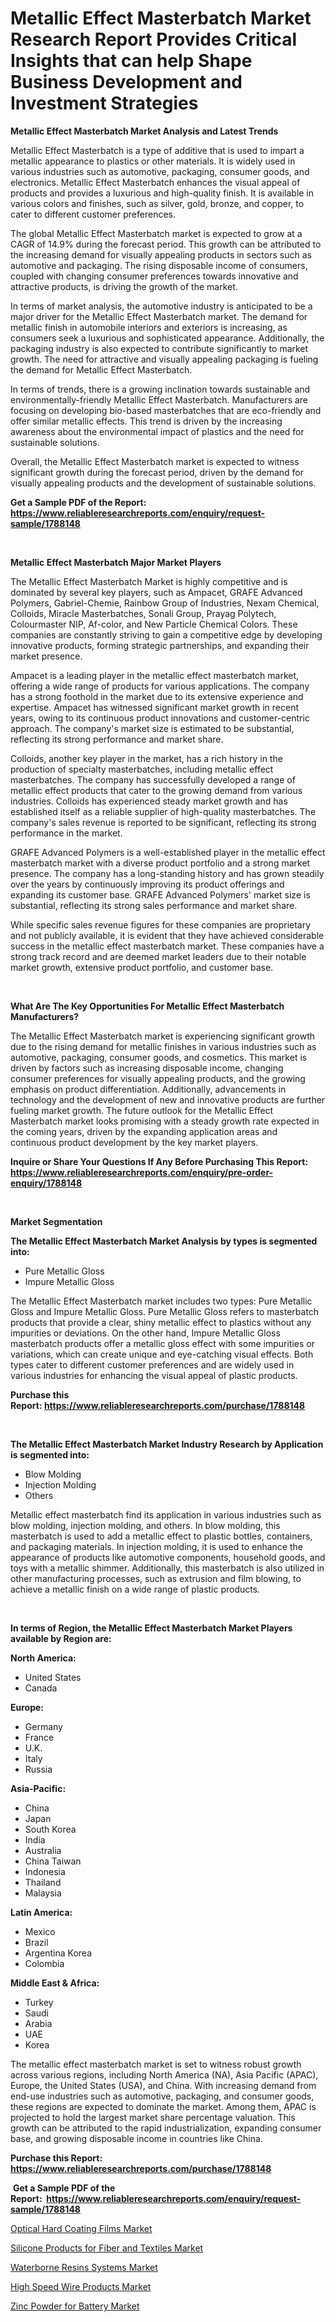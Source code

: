 <p><h1>Metallic Effect Masterbatch Market Research Report Provides Critical Insights that can help Shape Business Development and Investment Strategies</h1></p><p><strong>Metallic Effect Masterbatch Market Analysis and Latest Trends</strong></p>
<p><p>Metallic Effect Masterbatch is a type of additive that is used to impart a metallic appearance to plastics or other materials. It is widely used in various industries such as automotive, packaging, consumer goods, and electronics. Metallic Effect Masterbatch enhances the visual appeal of products and provides a luxurious and high-quality finish. It is available in various colors and finishes, such as silver, gold, bronze, and copper, to cater to different customer preferences.</p><p>The global Metallic Effect Masterbatch market is expected to grow at a CAGR of 14.9% during the forecast period. This growth can be attributed to the increasing demand for visually appealing products in sectors such as automotive and packaging. The rising disposable income of consumers, coupled with changing consumer preferences towards innovative and attractive products, is driving the growth of the market.</p><p>In terms of market analysis, the automotive industry is anticipated to be a major driver for the Metallic Effect Masterbatch market. The demand for metallic finish in automobile interiors and exteriors is increasing, as consumers seek a luxurious and sophisticated appearance. Additionally, the packaging industry is also expected to contribute significantly to market growth. The need for attractive and visually appealing packaging is fueling the demand for Metallic Effect Masterbatch.</p><p>In terms of trends, there is a growing inclination towards sustainable and environmentally-friendly Metallic Effect Masterbatch. Manufacturers are focusing on developing bio-based masterbatches that are eco-friendly and offer similar metallic effects. This trend is driven by the increasing awareness about the environmental impact of plastics and the need for sustainable solutions.</p><p>Overall, the Metallic Effect Masterbatch market is expected to witness significant growth during the forecast period, driven by the demand for visually appealing products and the development of sustainable solutions.</p></p>
<p><strong>Get a Sample PDF of the Report:&nbsp; <a href="https://www.reliableresearchreports.com/enquiry/request-sample/1788148">https://www.reliableresearchreports.com/enquiry/request-sample/1788148</a></strong></p>
<p>&nbsp;</p>
<p><strong>Metallic Effect Masterbatch Major Market Players</strong></p>
<p><p>The Metallic Effect Masterbatch Market is highly competitive and is dominated by several key players, such as Ampacet, GRAFE Advanced Polymers, Gabriel-Chemie, Rainbow Group of Industries, Nexam Chemical, Colloids, Miracle Masterbatches, Sonali Group, Prayag Polytech, Colourmaster NIP, Af-color, and New Particle Chemical Colors. These companies are constantly striving to gain a competitive edge by developing innovative products, forming strategic partnerships, and expanding their market presence.</p><p>Ampacet is a leading player in the metallic effect masterbatch market, offering a wide range of products for various applications. The company has a strong foothold in the market due to its extensive experience and expertise. Ampacet has witnessed significant market growth in recent years, owing to its continuous product innovations and customer-centric approach. The company's market size is estimated to be substantial, reflecting its strong performance and market share.</p><p>Colloids, another key player in the market, has a rich history in the production of specialty masterbatches, including metallic effect masterbatches. The company has successfully developed a range of metallic effect products that cater to the growing demand from various industries. Colloids has experienced steady market growth and has established itself as a reliable supplier of high-quality masterbatches. The company's sales revenue is reported to be significant, reflecting its strong performance in the market.</p><p>GRAFE Advanced Polymers is a well-established player in the metallic effect masterbatch market with a diverse product portfolio and a strong market presence. The company has a long-standing history and has grown steadily over the years by continuously improving its product offerings and expanding its customer base. GRAFE Advanced Polymers' market size is substantial, reflecting its strong sales performance and market share.</p><p>While specific sales revenue figures for these companies are proprietary and not publicly available, it is evident that they have achieved considerable success in the metallic effect masterbatch market. These companies have a strong track record and are deemed market leaders due to their notable market growth, extensive product portfolio, and customer base.</p></p>
<p>&nbsp;</p>
<p><strong>What Are The Key Opportunities For Metallic Effect Masterbatch Manufacturers?</strong></p>
<p><p>The Metallic Effect Masterbatch market is experiencing significant growth due to the rising demand for metallic finishes in various industries such as automotive, packaging, consumer goods, and cosmetics. This market is driven by factors such as increasing disposable income, changing consumer preferences for visually appealing products, and the growing emphasis on product differentiation. Additionally, advancements in technology and the development of new and innovative products are further fueling market growth. The future outlook for the Metallic Effect Masterbatch market looks promising with a steady growth rate expected in the coming years, driven by the expanding application areas and continuous product development by the key market players.</p></p>
<p><strong>Inquire or Share Your Questions If Any Before Purchasing This Report: <a href="https://www.reliableresearchreports.com/enquiry/pre-order-enquiry/1788148">https://www.reliableresearchreports.com/enquiry/pre-order-enquiry/1788148</a></strong></p>
<p>&nbsp;</p>
<p><strong>Market Segmentation</strong></p>
<p><strong>The Metallic Effect Masterbatch Market Analysis by types is segmented into:</strong></p>
<p><ul><li>Pure Metallic Gloss</li><li>Impure Metallic Gloss</li></ul></p>
<p><p>The Metallic Effect Masterbatch market includes two types: Pure Metallic Gloss and Impure Metallic Gloss. Pure Metallic Gloss refers to masterbatch products that provide a clear, shiny metallic effect to plastics without any impurities or deviations. On the other hand, Impure Metallic Gloss masterbatch products offer a metallic gloss effect with some impurities or variations, which can create unique and eye-catching visual effects. Both types cater to different customer preferences and are widely used in various industries for enhancing the visual appeal of plastic products.</p></p>
<p><strong>Purchase this Report:&nbsp;<a href="https://www.reliableresearchreports.com/purchase/1788148">https://www.reliableresearchreports.com/purchase/1788148</a></strong></p>
<p>&nbsp;</p>
<p><strong>The Metallic Effect Masterbatch Market Industry Research by Application is segmented into:</strong></p>
<p><ul><li>Blow Molding</li><li>Injection Molding</li><li>Others</li></ul></p>
<p><p>Metallic effect masterbatch find its application in various industries such as blow molding, injection molding, and others. In blow molding, this masterbatch is used to add a metallic effect to plastic bottles, containers, and packaging materials. In injection molding, it is used to enhance the appearance of products like automotive components, household goods, and toys with a metallic shimmer. Additionally, this masterbatch is also utilized in other manufacturing processes, such as extrusion and film blowing, to achieve a metallic finish on a wide range of plastic products.</p></p>
<p>&nbsp;</p>
<p><strong>In terms of Region, the Metallic Effect Masterbatch Market Players available by Region are:</strong></p>
<p>
    <p> <strong> North America: </strong>
        <ul>
            <li>United States</li>
            <li>Canada</li>
        </ul>
        </p> 
    <p> <strong> Europe: </strong>
        <ul>
            <li>Germany</li>
            <li>France</li>
            <li>U.K.</li>
            <li>Italy</li>
            <li>Russia</li>
        </ul>
        </p> 
    <p> <strong> Asia-Pacific: </strong>
        <ul>
            <li>China</li>
            <li>Japan</li>
            <li>South Korea</li>
            <li>India</li>
            <li>Australia</li>
            <li>China Taiwan</li>
            <li>Indonesia</li>
            <li>Thailand</li>
            <li>Malaysia</li>
        </ul>
        </p> 
    <p> <strong> Latin America: </strong>
        <ul>
            <li>Mexico</li>
            <li>Brazil</li>
            <li>Argentina Korea</li>
            <li>Colombia</li>
        </ul>
        </p> 
    <p> <strong> Middle East & Africa: </strong>
        <ul>
            <li>Turkey</li>
            <li>Saudi</li>
            <li>Arabia</li>
            <li>UAE</li>
            <li>Korea</li>
        </ul>
    </p>
    </p>
<p><p>The metallic effect masterbatch market is set to witness robust growth across various regions, including North America (NA), Asia Pacific (APAC), Europe, the United States (USA), and China. With increasing demand from end-use industries such as automotive, packaging, and consumer goods, these regions are expected to dominate the market. Among them, APAC is projected to hold the largest market share percentage valuation. This growth can be attributed to the rapid industrialization, expanding consumer base, and growing disposable income in countries like China.</p></p>
<p><strong>Purchase this Report: <a href="https://www.reliableresearchreports.com/purchase/1788148">https://www.reliableresearchreports.com/purchase/1788148</a></strong></p>
<p>&nbsp;<strong>Get a Sample PDF of the Report:&nbsp;&nbsp;<a href="https://www.reliableresearchreports.com/enquiry/request-sample/1788148">https://www.reliableresearchreports.com/enquiry/request-sample/1788148</a></strong></p>
<p><strong></strong></p>
<p><p><a href="https://github.com/dringals/Market-Research-Report-List-1/blob/main/optical-hard-coating-films-market.md">Optical Hard Coating Films Market</a></p><p><a href="https://github.com/aasishrp01/Market-Research-Report-List-1/blob/main/silicone-products-for-fiber-and-textiles-market.md">Silicone Products for Fiber and Textiles Market</a></p><p><a href="https://github.com/Paul14Anderson63/Market-Research-Report-List-1/blob/main/waterborne-resins-systems-market.md">Waterborne Resins Systems Market</a></p><p><a href="https://github.com/tamvrosiya/Market-Research-Report-List-1/blob/main/high-speed-wire-products-market.md">High Speed Wire Products Market</a></p><p><a href="https://github.com/gaydyna/Market-Research-Report-List-1/blob/main/zinc-powder-for-battery-market.md">Zinc Powder for Battery Market</a></p></p>